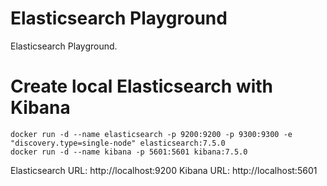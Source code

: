 # Elasticsearch Playground

Elasticsearch Playground.

# Create local Elasticsearch with Kibana

```
docker run -d --name elasticsearch -p 9200:9200 -p 9300:9300 -e "discovery.type=single-node" elasticsearch:7.5.0
docker run -d --name kibana -p 5601:5601 kibana:7.5.0
```

Elasticsearch URL: http://localhost:9200
Kibana URL: http://localhost:5601